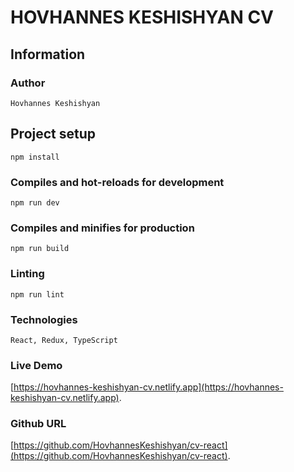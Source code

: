 # HOVHANNES KESHISHYAN CV

## Information

### Author

```
Hovhannes Keshishyan
```


## Project setup

```
npm install
```

### Compiles and hot-reloads for development

```
npm run dev
```

### Compiles and minifies for production

```
npm run build
```

### Linting

```
npm run lint
```

### Technologies

```
React, Redux, TypeScript
```

### Live Demo

[https://hovhannes-keshishyan-cv.netlify.app](https://hovhannes-keshishyan-cv.netlify.app).


### Github URL

[https://github.com/HovhannesKeshishyan/cv-react](https://github.com/HovhannesKeshishyan/cv-react).
